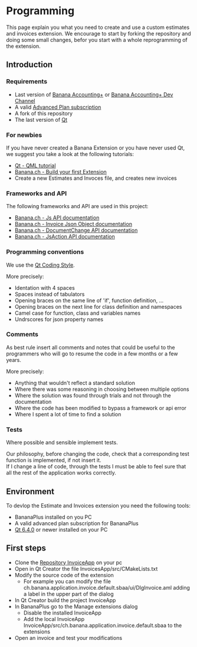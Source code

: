 # Programming

This page explain you what you need to create and use a custom estimates and invoices extension. We encourage to start by forking the repository and doing some small changes, befor you start with a whole reprogramming of the extension.

## Introduction

### Requirements

* Last version of [Banana Accounting+](https://www.banana.ch/en/download) or [Banana Accounting+ Dev Channel](https://www.banana.ch/en/insiderprogram)
* A valid [Advanced Plan subscription](https://www.banana.ch/en/buy)
* A fork of this repository
* The last version of [Qt](https://www.qt.io/home)

### For newbies

If you have never created a Banana Extension or you have never used Qt, we suggest you take a look at the following tutorials:

* [Qt - QML tutorial](https://doc.qt.io/qt-5/qml-tutorial.html)
* [Banana.ch - Build your first Extension](https://www.banana.ch/doc/en/node/9324)
* Create a new Estimates and Invoces file, and creates new invoices

### Frameworks and API

The following frameworks and API are used in this project:

* [Banana.ch - Js API documentation](https://www.banana.ch/doc/en/node/4714)  
* [Banana.ch - Invoice Json Object documentation](https://www.banana.ch/doc/en/node/8833)  
* [Banana.ch - DocumentChange API documentation](https://www.banana.ch/doc/en/node/9641)  
* [Banana.ch - JsAction API documentation](...)  

### Programming conventions

We use the [Qt Coding Style](https://wiki.qt.io/Qt_Coding_Style).

More precisely:

* Identation with 4 spaces
* Spaces instead of tabulators
* Opening braces on the same line of 'if', function definition, ...
* Opening braces on the next line for class definition and namespaces
* Camel case for function, class and variables names
* Undrscores for json property names

### Comments

As best rule insert all comments and notes that could be useful to the programmers who will go to resume the code in a few months or a few years.

More precisely:

* Anything that wouldn't reflect a standard solution
* Where there was some reasoning in choosing between multiple options
* Where the solution was found through trials and not through the documentation
* Where the code has been modified to bypass a framework or api error
* Where I spent a lot of time to find a solution

### Tests

Where possible and sensible implement tests.

Our philosophy, before changing the code, check that a corresponding test function is implemented, if not insert it.  
If I change a line of code, through the tests I must be able to feel sure that all the rest of the application works correctly.

## Environment

To devlop the Estimate and Invoices extension you need the following tools:

* BananaPlus installed on you PC
* A valid advanced plan subscription for BananaPlus
* [Qt 6.4.0](www.qt.io) or newer installed on your PC

## First steps

* Clone the [Repository InvoiceApp](https://github.com/BananaAccounting/InvoicesApp) on your pc
* Open in Qt Creator the file InvoicesApp/src/CMakeLists.txt
* Modify the source code of the extension
  * For example you can modify the file ch.banana.application.invoice.default.sbaa/ui/DlgInvoice.aml adding a label in the upper part of the dialog
* In Qt Creator build the project InvoiceApp
* In BananaPlus go to the Manage extensions dialog
  * Disable the installed InvoiceApp
  * Add the local InvoiceApp InvoiceApp/src/ch.banana.application.invoice.default.sbaa to the extensions
* Open an invoice and test your modifications
